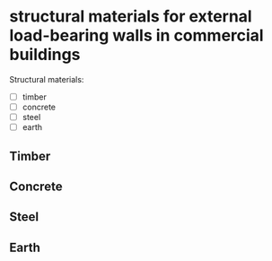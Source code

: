 # structural materials for external load-bearing walls in commercial buildings

Structural materials:
 - [ ] timber
 - [ ] concrete
 - [ ] steel
 - [ ] earth

## Timber



## Concrete

## Steel

## Earth
